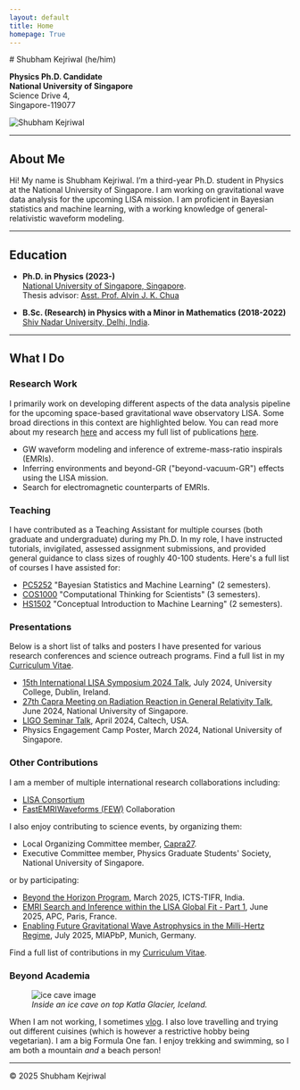 ```yaml
---
layout: default
title: Home
homepage: True
---
```


<!-- Start of Intro Section with Image -->
<div class="intro-section">
  <div class="intro-text" markdown="1"> <!-- Added markdown="1" to ensure Markdown inside renders -->
# Shubham Kejriwal (he/him)

**Physics Ph.D. Candidate**   
**National University of Singapore**  
Science Drive 4,  
Singapore-119077
  </div>
  <div class="intro-image-container">
    <img src="{{ site.baseurl | default: '' }}/assets/profile_large.jpg" alt="Shubham Kejriwal" class="intro-profile-image">
  </div>
</div>
<!-- End of Intro Section -->

---
## About Me

Hi! My name is Shubham Kejriwal. I’m a third-year Ph.D. student in Physics at the National University of Singapore. I am working on gravitational wave data analysis for the upcoming LISA mission. I am proficient in Bayesian statistics and machine learning, with a working knowledge of general-relativistic waveform modeling.

---
## Education

- **Ph.D. in Physics (2023-)**  
    [National University of Singapore, Singapore](https://www.nus.edu.sg/).   
    Thesis advisor: [Asst. Prof. Alvin J. K. Chua](https://www.physics.nus.edu.sg/faculty/chua-alvin-jk/)   

- **B.Sc. (Research) in Physics with a Minor in Mathematics (2018-2022)**  
    [Shiv Nadar University, Delhi, India](https://snu.edu.in/home/).   

---
## What I Do

### Research Work  

  I primarily work on developing different aspects of the data analysis pipeline for the upcoming space-based gravitational wave observatory LISA. Some broad directions in this context are highlighted below. You can read more about my research [here](/shubham/research/) and access my full list of publications [here](/shubham/publications/).
  
  - GW waveform modeling and inference of extreme-mass-ratio inspirals (EMRIs).  
  - Inferring environments and beyond-GR ("beyond-vacuum-GR") effects using the LISA mission.  
  - Search for electromagnetic counterparts of EMRIs.  

### Teaching  
  I have contributed as a Teaching Assistant for multiple courses (both graduate and undergraduate) during my Ph.D. In my role, I have instructed tutorials, invigilated, assessed assignment submissions, and provided general guidance to class sizes of roughly 40-100 students. Here's a full list of courses I have assisted for:  
  - [PC5252](https://nusmods.com/courses/PC5252/bayesian-statistics-and-machine-learning) "Bayesian Statistics and Machine Learning" (2 semesters).  
  - [COS1000](https://nusmods.com/courses/COS1000/computational-thinking-for-scientists) "Computational Thinking for Scientists" (3 semesters).   
  - [HS1502](https://nusmods.com/courses/HS1502/conceptual-introduction-to-machine-learning) "Conceptual Introduction to Machine Learning" (2 semesters).  

    
### Presentations
  Below is a short list of talks and posters I have presented for various research conferences and science outreach programs. Find a full list in my [Curriculum Vitae](/assets/Shubham_Kejriwal_CV.pdf).    
  - [15th International LISA Symposium 2024 Talk](https://virtual.oxfordabstracts.com/event/5189/submission/77), July 2024, University College, Dublin, Ireland.  
  - [27th Capra Meeting on Radiation Reaction in General Relativity Talk](https://www.caprameeting.org/capra-meetings/capra-27), June 2024, National University of Singapore.
  - [LIGO Seminar Talk](https://www.caltech.edu/campus-life-events/calendar/ligo-seminar-86), April 2024, Caltech, USA.  
  - Physics Engagement Camp Poster, March 2024, National University of Singapore.  
  

### Other Contributions  
  I am a member of multiple international research collaborations including:  
  - [LISA Consortium](https://www.lisamission.org/)  
  - [FastEMRIWaveforms (FEW)](https://github.com/BlackHolePerturbationToolkit/FastEMRIWaveforms) Collaboration  
  
  I also enjoy contributing to science events, by organizing them:  
  - Local Organizing Committee member, [Capra27](https://www.caprameeting.org/capra-meetings/capra-27).   
  - Executive Committee member, Physics Graduate Students' Society, National University of Singapore.  
  
  or by participating:  
  - [Beyond the Horizon Program](https://icts.res.in/program/beyondhorizon), March 2025, ICTS-TIFR, India.  
  - [EMRI Search and Inference within the LISA Global Fit - Part 1](https://indico.in2p3.fr/event/34916/overview), June 2025, APC, Paris, France.  
  - [Enabling Future Gravitational Wave Astrophysics in the Milli-Hertz Regime](https://www.munich-iapbp.de/activities/activities-2025/gravitational-waves), July 2025, MIAPbP, Munich, Germany.  
  
  Find a full list of contributions in my [Curriculum Vitae](/assets/Shubham_Kejriwal_CV.pdf).  
  
  
### Beyond Academia

<figure>
  <!-- Inline style on IMG sets DESKTOP max width -->
  <!-- CSS handles mobile scaling (width: 100%, max-width: 100%) -->
  <img src="{{ site.baseurl | default: '' }}/assets/leisure.jpg" alt="ice cave image" style="max-width: 400px;"/>
  <figcaption>
    <em> Inside an ice cave on top Katla Glacier, Iceland.</em>
  </figcaption>
</figure> 

  When I am not working, I sometimes [vlog](https://www.youtube.com/@ShubhamKejriwal). I also love travelling and trying out different cuisines (which is however a restrictive hobby being vegetarian). I am a big Formula One fan. I enjoy trekking and swimming, so I am both a mountain *and* a beach person!  
    
---
© 2025 Shubham Kejriwal
